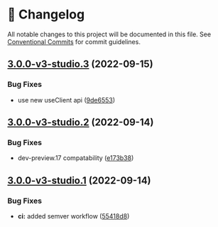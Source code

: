 <!-- markdownlint-disable --><!-- textlint-disable -->

# 📓 Changelog

All notable changes to this project will be documented in this file. See
[Conventional Commits](https://conventionalcommits.org) for commit guidelines.

## [3.0.0-v3-studio.3](https://github.com/sanity-io/sanity-plugin-graph-view/compare/v3.0.0-v3-studio.2...v3.0.0-v3-studio.3) (2022-09-15)

### Bug Fixes

- use new useClient api ([9de6553](https://github.com/sanity-io/sanity-plugin-graph-view/commit/9de65534e88f9623a7c588e5a25cb8321feb5cbb))

## [3.0.0-v3-studio.2](https://github.com/sanity-io/sanity-plugin-graph-view/compare/v3.0.0-v3-studio.1...v3.0.0-v3-studio.2) (2022-09-14)

### Bug Fixes

- dev-preview.17 compatability ([e173b38](https://github.com/sanity-io/sanity-plugin-graph-view/commit/e173b38b09c4d0e4a6db8952f5cb686aad33797f))

## [3.0.0-v3-studio.1](https://github.com/sanity-io/sanity-plugin-graph-view/compare/v3.0.0-v3-studio.0...v3.0.0-v3-studio.1) (2022-09-14)

### Bug Fixes

- **ci:** added semver workflow ([55418d8](https://github.com/sanity-io/sanity-plugin-graph-view/commit/55418d87b50809561e3b844c8ace0e7358ef0734))
